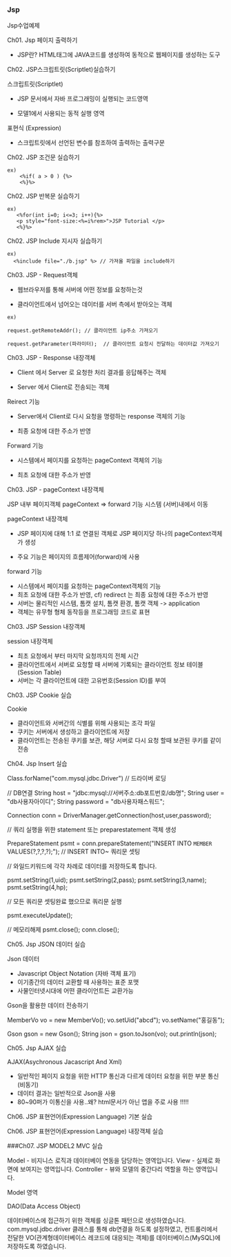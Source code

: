 ### Jsp 

Jsp수업예제

Ch01. Jsp 페이지 출력하기

- JSP란? HTML태그에 JAVA코드를 생성하여 동적으로 웹페이지를 생성하는 도구

Ch02. JSP스크립트릿(Scriptlet)실습하기

스크립트릿(Scriptlet)

  - JSP 문서에서 자바 프로그래밍이 실행되는 코드영역 
  
  - 모델1에서 사용되는 동적 실행 영역
  
표현식 (Expression)

  - 스크립트릿에서 선언된 변수를 참조하여 출력하는 출력구문  
  

Ch02. JSP 조건문 실습하기 

```
ex)
    <%if( a > 0 ) {%> 
    <%}%>
```

Ch02. JSP 반복문 실습하기

```
ex) 
   <%for(int i=0; i<=3; i++){%>
   <p style="font-size:<%=i%rem>">JSP Tutorial </p>
   <%}%>
```

Ch02. JSP Include 지시자 실습하기  

```
ex) 
  <%include file="./b.jsp" %> // 가져올 파일을 include하기
```

Ch03. JSP - Request객체

- 웹브라우저를 통해 서버에 어떤 정보를 요청하는것

- 클라이언트에서 넘어오는 데이터를 서버 측에서 받아오는 객체

```
ex) 

request.getRemoteAddr(); // 클라이언트 ip주소 가져오기

request.getParameter(파라미터);  // 클라이언트 요청시 전달하는 데이터값 가져오기

```

Ch03. JSP - Response 내장객체

- Client 에서 Server 로 요청한 처리 결과를 응답해주는 객체 

- Server 에서 Client로 전송되는 객체 

Reirect 기능 

- Server에서 Client로 다시 요청을 명령하는 response 객체의 기능 

- 최종 요청에 대한 주소가 반영 

Forward 기능 

- 시스템에서 페이지를 요청하는 pageContext 객체의 기능 

- 최초 요청에 대한 주소가 반영 


Ch03. JSP - pageContext 내장객체

JSP 내부 페이지객체 pageContext => forward 기능 시스템 (서버)내에서 이동 
	
pageContext 내장객체

- JSP 페이지에 대해 1:1 로 연결된 객체로 JSP 페이지당 하나의 pageContext객체가 생성 

- 주요 기능은 페이지의 흐름제어(forward)에 사용 

forward 기능 

- 시스템에서 페이지를 요청하는 pageContext객체의 기능 
- 최초 요청에 대한 주소가 반영, cf) redirect 는 최종 요청에 대한 주소가 반영 
- 서버는 물리적인 시스템, 톰캣 설치, 톰캣 환경, 톰캣 객체 -> application
- 객체는 유무형 형체 동작등을 프로그래밍 코드로 표현 


Ch03. JSP Session 내장객체

session 내장객체

- 최초 요청에서 부터 마지막 요청까지의 전체 시간
- 클라이언트에서 서버로 요청할 때 서버에 기록되는 클라이언트 정보 테이블 (Session Table)
- 서버는 각 클라이언트에 대한 고유번호(Session ID)를 부여 

Ch03. JSP Cookie 실습

Cookie

 - 클라이언트와 서버간의 식별를 위해 사용되는 조각 파일 
 - 쿠키는 서버에서 생성하고 클라이언트에 저장
 - 클라이언트는 전송된 쿠키를 보관, 해당 서버로 다시 요청 할때 보관된 쿠키를 같이 전송 


Ch04. Jsp Insert 실습

Class.forName("com.mysql.jdbc.Driver") // 드라이버 로딩

// DB연결 
String host = "jdbc:mysql://서버주소:db포트번호/db명";
String user = "db사용자아이디";
String password = "db사용자패스워드";

Connection conn = DriverManager.getConnection(host,user,password);

// 쿼리 실행을 위한 statement 또는 preparestatement 객체 생성 

PrepareStatement psmt = conn.prepareStatement("INSERT INTO `MEMBER` VALUES(?,?,?,?);"); // INSERT INTO~ 쿼리문 셋팅 

// 와일드키워드에 각각 차례로 데이터를 저장하도록 합니다. 

psmt.setString(1,uid);
psmt.setString(2,pass);
psmt.setString(3,name);
psmt.setString(4,hp);

//  모든 쿼리문 셋팅완료 했으므로 쿼리문 실행

psmt.executeUpdate();

//  메모리해제 
psmt.close();
conn.close();

Ch05. Jsp JSON 데이터 실습

Json 데이터

- Javascript  Object Notation (자바 객체 표기) 
- 이기종간의 데이터 교환할 때 사용하는 표준 포맷
- 사물인터넷시대에 어떤 클라이언트든 교환가능 

Gson을 활용한 데이터 전송하기 

MemberVo vo = new MemberVo();
vo.setUid("abcd");
vo.setName("홍길동");

Gson gson = new Gson();
String json = gson.toJson(vo);
out.println(json);


Ch05. Jsp AJAX 실습

AJAX(Asychronous Jacascript And Xml)

- 일반적인 페이지 요청을 위한 HTTP 통신과 다르게 데이터 요청을 위한 부분 통신 (비동기)
- 데이터 결과는 일반적으로 Json을 사용 
- 80~90퍼가 이통신을 사용..왜? html문서가 아닌 앱을 주로 사용 !!!!!


Ch06. JSP 표현언어(Expression Language) 기본 실습


Ch06. JSP 표현언어(Expression Language) 내장객체 실습


###Ch07. JSP MODEL2 MVC 실습

Model -      비지니스 로직과 데이터베이 연동을 담당하는 영역입니다. 
View -       실제로 화면에 보여지는 영역입니다.
Controller - 뷰와 모델의 중간다리 역할을 하는 영역입니다. 

Model 영역

DAO(Data Access Object)

데이터베이스에 접근하기 위한 객체를 싱글톤 패턴으로 생성하였습니다.
com.mysql.jdbc.driver 클래스를 통해 db연결을 하도록 설정하였고, 
컨트롤러에서 전달한 VO(관계형데이터베이스 레코드에 대응되는 객체)를 
데이터베이스(MySQL)에 저장하도록 하였습니다.




